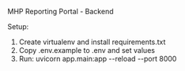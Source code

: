 MHP Reporting Portal - Backend

Setup:
1. Create virtualenv and install requirements.txt
2. Copy .env.example to .env and set values
3. Run: uvicorn app.main:app --reload --port 8000
